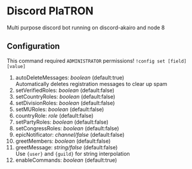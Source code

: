 # Discord PlaTRON
Multi purpose discord bot running on discord-akairo and node 8

## Configuration
This command required `ADMINISTRATOR` permissions!
`!config set [field] [value]`

1. autoDeleteMessages: *boolean* (default:true)   
Automatically deletes registration messages to clear up spam
2. setVerifiedRoles: *boolean* (default:false)   
3. setCountryRoles: *boolean* (default:false)   
4. setDivisionRoles: *boolean* (default:false)   
5. setMURoles: *boolean* (default:false)   
6. countryRole: *role* (default:false)   
7. setPartyRoles: *boolean* (default:false)   
8. setCongressRoles: *boolean* (default:false)   
9. epicNotificator: *channel/false* (default:false)   
10. greetMembers: *boolean* (default:false)   
11. greetMessage: *string/false* (default:false)   
Use `{user}` and `{guild}` for string interpolation
12. enableCommands: *boolean* (default:true)